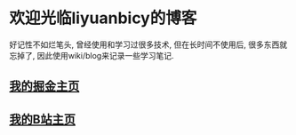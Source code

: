 # 欢迎光临liyuanbicy的博客

好记性不如烂笔头, 曾经使用和学习过很多技术,
但在长时间不使用后, 很多东西就忘掉了,
因此使用wiki/blog来记录一些学习笔记.

## [我的掘金主页](https://juejin.cn/user/3052703925683576/posts)

## [我的B站主页](https://space.bilibili.com/23874043?spm_id_from=333.880.0.0)
